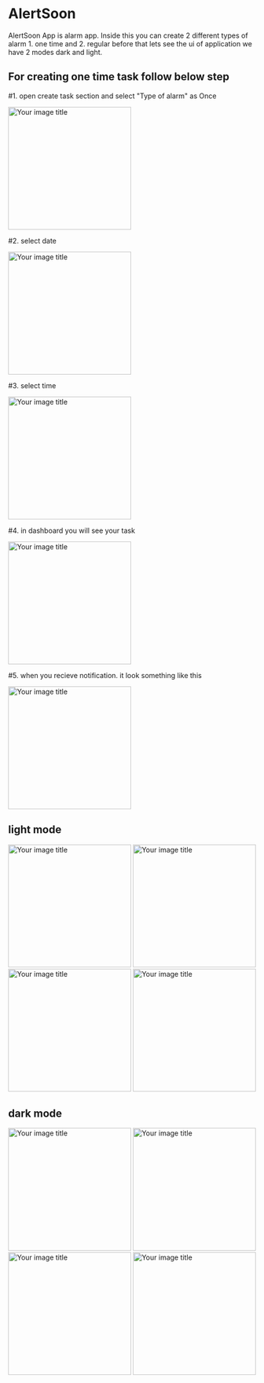 # AlertSoon
AlertSoon App is alarm app. Inside this you can create 2 different types of alarm 1. one time and 2. regular 
before that lets see the ui of application we have 2 modes dark and light.

## For creating one time task follow below step

#1. open create task section and select "Type of alarm" as Once

<img src="app/libs/images/creating_one_time_alaram_img_1_ss.png" alt="Your image title" width="250"/>

#2. select date 

<img src="app/libs/images/creating_one_time_alaram_img_2_ss.png" alt="Your image title" width="250"/>

#3. select time

<img src="app/libs/images/creating_one_time_alaram_img_3_ss.png" alt="Your image title" width="250"/>

#4. in dashboard you will see your task

<img src="app/libs/images/creating_one_time_alaram_img_4_ss.png" alt="Your image title" width="250"/>

#5. when you recieve notification. it look something like this  

<img src="app/libs/images/creating_one_time_alaram_img_5_ss.png" alt="Your image title" width="250"/>

## light mode
   <img src="app/libs/images/dashboard_light_theme_ss.png" alt="Your image title" width="250"/> <img src="app/libs/images/create_task_light_theme_ss.png" alt="Your image title" width="250"/> <img src="app/libs/images/select_lead_icon_light_theme_ss.png" alt="Your image title" width="250"/> <img src="app/libs/images/select_days_light_theme_ss.png" alt="Your image title" width="250"/>
   
## dark mode
   <img src="app/libs/images/dashboard_dark_theme_ss.png" alt="Your image title" width="250"/> <img src="app/libs/images/create_task_dark_theme_ss.png" alt="Your image title" width="250"/> <img src="app/libs/images/select_lead_icon_dark_theme_ss.png" alt="Your image title" width="250"/> <img src="app/libs/images/select_days_dark_theme_ss.png" alt="Your image title" width="250"/>

   
